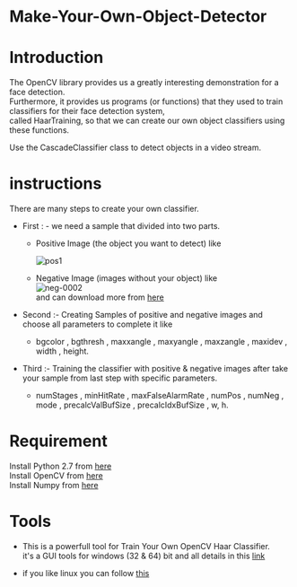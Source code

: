 # Make-Your-Own-Object-Detector
# Introduction
  The OpenCV library provides us a greatly interesting demonstration for a face detection. <br>
  Furthermore, it provides us programs (or functions) that they used to train classifiers for their face detection system, <br>
  called HaarTraining, so that we can create our own object classifiers using these functions.<br>
  
  Use the CascadeClassifier class to detect objects in a video stream. <br>
 
 # instructions
 There are many steps to create your own classifier. <br>
  * First : - we need a sample that divided into two parts. <br>
    - Positive Image (the object you want to detect) like <br>
    
    
      ![pos1](https://user-images.githubusercontent.com/28443900/46442315-86b06200-c769-11e8-8b31-b6b4494d232c.jpg)<br>
            
    - Negative Image (images without your object) like <br>
            ![neg-0002](https://user-images.githubusercontent.com/28443900/46442496-1bb35b00-c76a-11e8-8202-078d2faf8574.jpg)<br>
            and can download more from [here](https://github.com/JoakimSoderberg/haarcascade-negatives)<br>
      
  * Second :- Creating Samples of positive and negative images and choose all parameters to complete it like <br>
    - bgcolor , bgthresh , maxxangle , maxyangle , maxzangle , maxidev , width , height.<br>
  
  * Third :- Training the classifier with positive & negative images after take your sample from last step with specific parameters. <br>
    - numStages , minHitRate , maxFalseAlarmRate , numPos , numNeg , mode , precalcValBufSize , precalcIdxBufSize , w, h.<br>
 
 # Requirement
   Install Python 2.7 from [here](https://www.python.org/download/releases/2.7/) <br>
   Install OpenCV from [here](https://www.pyimagesearch.com/2016/10/24/ubuntu-16-04-how-to-install-opencv/) <br>
   Install Numpy from [here](https://pypi.org/project/numpy/) <br>
   
 # Tools
   * This is a powerfull tool for Train Your Own OpenCV Haar Classifier. <br>
     it's a GUI tools for windows (32 & 64) bit and all details in this [link](http://amin-ahmadi.com/cascade-trainer-gui/) <br>
     
   * if you like linux you can follow [this](https://coding-robin.de/2013/07/22/train-your-own-opencv-haar-classifier.html)<br>
   
   
   
  
